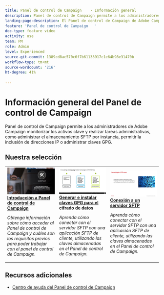 ```yaml
---
title: Panel de control de Campaign    - Información general
description: Panel de control de Campaign permite a los administradores de Adobe Campaign monitorizar los activos clave y realizar tareas administrativas, como administrar el almacenamiento SFTP por instancia, permitir la inclusión de direcciones IP o administrar claves GPG.
landing-page-description: El Panel de control de Campaign de Adobe Campaign permite a los administradores de Adobe Campaign monitorizar los activos clave y realizar tareas administrativas, como administrar el almacenamiento SFTP por instancia, permitir la inclusión de direcciones IP o administrar claves GPG.
feature: 'Panel de control de Campaign   '
doc-type: feature video
activity: use
team: PM
role: Admin
level: Experienced
source-git-commit: 1389cd8ac570c6f7b61133917c1e64b98e31470b
workflow-type: tm+mt
source-wordcount: '216'
ht-degree: 41%

---
```


# Información general del Panel de control de Campaign

Panel de control de Campaign permite a los administradores de Adobe Campaign monitorizar los activos clave y realizar tareas administrativas, como administrar el almacenamiento SFTP por instancia, permitir la inclusión de direcciones IP o administrar claves GPG.

## Nuestra selección

<table>
<tr>
<td>
    <a href="./get-started.md">
      <img alt="Conexión a un servidor SFTP" src="./assets/kt-6385.jpg" />
    </a>
    <div>
      <a href="./get-started.md">
    <strong>Introducción a Panel de control de Campaign</strong>
    </a>
    </div>
    <p>
    <em>Obtenga información sobre cómo acceder al Panel de control de Campaign y cuáles son los requisitos previos para poder trabajar con el panel de control de Campaign.  </em>
    <p>
  </td>
  <td>
    <a href="./instance-settings/gpg-key-management/generate-and-install-gpg-keys.md">
      <img alt="Conexión a un servidor SFTP" src="./assets/36386.jpg" />
    </a>
    <div>
      <a href="./instance-settings/gpg-key-management/generate-and-install-gpg-keys.md">
    <strong>Generar e instalar claves GPG para el cifrado de datos</strong>
    </a>
    </div>
    <p>
    <em>Aprenda cómo conectar con el servidor SFTP con una aplicación SFTP de cliente, utilizando las claves almacenadas en el Panel de control de Campaign. </em>
    <p>
  </td>
  <td>
    <a href="./sftp-management/connect-to-sftp-server.md">
      <img alt="Conexión a un servidor SFTP" src="./assets/27263.jpg" />
    </a>
    <div>
      <a href="./sftp-management/connect-to-sftp-server.md">
    <strong>Conexión a un servidor SFTP</strong>
    </a>
    </div>
    <p>
    <em>Aprenda cómo conectar con el servidor SFTP con una aplicación SFTP de cliente, utilizando las claves almacenadas en el Panel de control de Campaign. </em>
    <p>
  </td>
</tr>
</table>

## Recursos adicionales

* [Centro de ayuda del Panel de control de Campaign](https://experienceleague.adobe.com/docs/control-panel/using/control-panel-home.html?lang=es)
